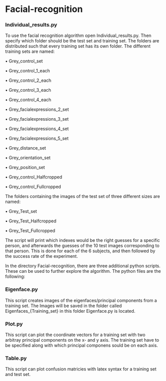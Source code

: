 # Facial-recognition
### Individual_results.py
To use the facial recognition algorithm open Individual_results.py. Then specify which folder should be the test set and training set.  The folders are distributed such that every training set has its own folder. The different training sets are named:

• Grey_control_set 

• Grey_control_1_each

• Grey_control_2_each

• Grey_control_3_each

• Grey_control_4_each

• Grey_facialexpressions_2_set

• Grey_facialexpressions_3_set

• Grey_facialexpressions_4_set

• Grey_facialexpressions_5_set

• Grey_distance_set

• Grey_orientation_set

• Grey_position_set

• Grey_control_Halfcropped

• Grey_control_Fullcropped

The folders containing the images of the test set of three different sizes are named:

• Grey_Test_set

• Grey_Test_Halfcropped

• Grey_Test_Fullcropped

The script will print which indexes would be the right guesses for a specific person, and afterwards the guesses of the 10 test images corresponding to that person. This is done for each of the 6 subjects, and then followed by the success rate of the experiment. 


In the directory Facial-recognition, there are three additional python scripts. These can be used to further explore the algorithm. The python files are the following: 

### Eigenface.py 
This script creates images of the eigenfaces/principal components from a training set. The Images will be saved in the folder called Eigenfaces_{Training_set} in this folder Eigenface.py is located. 

### Plot.py
This script can plot the coordinate vectors for a training set with two arbitray principal components on the x- and y axis. The training set have to be specified along with which principal componens sould be on each axis.

### Table.py
This script can plot confusion matricies with latex syntax for a training set and test set.
